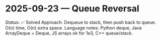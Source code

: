 # 2025-09-23 — Queue Reversal

Status: ✅ Solved
Approach: Dequeue to stack, then push back to queue. O(n) time, O(n) extra space.
Language notes: Python deque, Java ArrayDeque + Deque, JS arrays ok for 1e3, C++ queue/stack.
